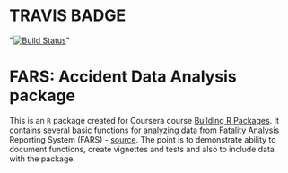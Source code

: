 
# TRAVIS BADGE
 "[![Build Status](https://travis-ci.org/wbgreen0405/fars_data.svg?branch=master)](https://travis-ci.org/wbgreen0405/fars_data)"

# FARS: Accident Data Analysis package

This is an `R` package created for Coursera course [Building R Packages](https://www.coursera.org/learn/r-packages/home). It contains several basic functions for analyzing data from Fatality Analysis Reporting System (FARS) - [source](http://www.nhtsa.gov/Data/Fatality-Analysis-Reporting-System-(FARS)). The point is to demonstrate ability to document functions, create vignettes and tests and also to include data with the package.
